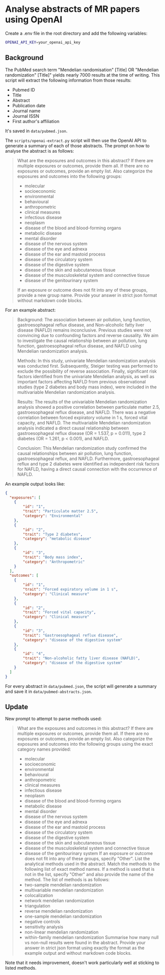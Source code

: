 # Analyse abstracts of MR papers using OpenAI


Create a .env file in the root directory and add the following variables:

```bash
OPENAI_API_KEY=your_openai_api_key
```


## Background

The PubMed search term "Mendelian randomisation" [Title] OR "Mendelian randomization" [Title]" yields nearly 7000 results at the time of writing. This script will extract the following information from those results:

- Pubmed ID
- Title
- Abstract
- Publication date
- Journal name
- Journal ISSN
- First author's affiliation

It's saved in `data/pubmed.json`.

The `scripts/openai-extract.py` script will then use the OpenAI API to generate a summary of each of those abstracts. The prompt on how to analyse the abstract is as follows:

> What are the exposures and outcomes in this abstract? If there are multiple exposures or outcomes, provide them all. If there are no exposures or outcomes, provide an empty list. Also categorize the exposures and outcomes into the following groups: 
> - molecular
> - socioeconomic
> - environmental
> - behavioural
> - anthropometric
> - clinical measures
> - infectious disease
> - neoplasm
> - disease of the blood and blood-forming organs
> - metabolic disease
> - mental disorder
> - disease of the nervous system
> - disease of the eye and adnexa
> - disease of the ear and mastoid process
> - disease of the circulatory system
> - disease of the digestive system
> - disease of the skin and subcutaneous tissue
> - disease of the musculoskeletal system and connective tissue
> - disease of the genitourinary system
> 
> If an exposure or outcome does not fit into any of these groups, provide a new group name. Provide your answer in strict json format without markdown code blocks.

For an example abstract:


> Background: The association between air pollution, lung function, gastroesophageal reflux disease, and Non-alcoholic fatty liver disease (NAFLD) remains inconclusive. Previous studies were not convincing due to confounding factors and reverse causality. We aim to investigate the causal relationship between air pollution, lung function, gastroesophageal reflux disease, and NAFLD using Mendelian randomization analysis.
> 
> Methods: In this study, univariate Mendelian randomization analysis was conducted first. Subsequently, Steiger testing was performed to exclude the possibility of reverse association. Finally, significant risk factors identified from the univariate Mendelian analysis, as well as important factors affecting NAFLD from previous observational studies (type 2 diabetes and body mass index), were included in the multivariable Mendelian randomization analysis.
>
> Results: The results of the univariable Mendelian randomization analysis showed a positive correlation between particulate matter 2.5, gastroesophageal reflux disease, and NAFLD. There was a negative correlation between forced expiratory volume in 1 s, forced vital capacity, and NAFLD. The multivariable Mendelian randomization analysis indicated a direct causal relationship between gastroesophageal reflux disease (OR = 1.537, p = 0.011), type 2 diabetes (OR = 1.261, p < 0.001), and NAFLD.
>
> Conclusion: This Mendelian randomization study confirmed the causal relationships between air pollution, lung function, gastroesophageal reflux, and NAFLD. Furthermore, gastroesophageal reflux and type 2 diabetes were identified as independent risk factors for NAFLD, having a direct causal connection with the occurrence of NAFLD.


An example output looks like:

```json
{
  "exposures": [
    {
        "id": "1",
        "trait": "Particulate matter 2.5",
        "category": "Environmental"
    },
    {
        "id": "2",
        "trait": "Type 2 diabetes",
        "category": "metabolic disease"
    },
    {
        "id": "3",
        "trait": "Body mass index",
        "category": "Anthropometric"
    }
  ],
  "outcomes": [
    {
        "id": "1",
        "trait": "Forced expiratory volume in 1 s",
        "category": "Clinical measure"
    },
    {
        "id": "2",
        "trait": "Forced vital capacity",
        "category": "Clinical measure"
    },
    {
        "id": "3",
        "trait": "Gastroesophageal reflux disease",
        "category": "disease of the digestive system"
    },
    {
        "id": "4",
        "trait": "Non-alcoholic fatty liver disease (NAFLD)",
        "category": "disease of the digestive system"
    }
  ]
}
```

For every abstract in `data/pubmed.json`, the script will generate a summary and save it in `data/pubmed-abstracts.json`.



## Update

New prompt to attempt to parse methods used:

> What are the exposures and outcomes in this abstract? If there are multiple exposures or outcomes, provide them all. If there are no exposures or outcomes, provide an empty list. Also categorize the exposures and outcomes into the following groups using the exact category names provided: 
> - molecular
> - socioeconomic
> - environmental
> - behavioural
> - anthropometric
> - clinical measures
> - infectious disease
> - neoplasm
> - disease of the blood and blood-forming organs
> - metabolic disease
> - mental disorder
> - disease of the nervous system
> - disease of the eye and adnexa
> - disease of the ear and mastoid process
> - disease of the circulatory system
> - disease of the digestive system
> - disease of the skin and subcutaneous tissue
> - disease of the musculoskeletal system and connective tissue
> - disease of the genitourinary system
> If an exposure or outcome does not fit into any of these groups, specify "Other". 
> List the analytical methods used in the abstract. Match the methods to the following list of exact method names. If a method is used that is not in the list, specify "Other" and also provide the name of the method. The list of methods is as follows:
> - two-sample mendelian randomization
> - multivariable mendelian randomization
> - colocalization
> - network mendelian randomization
> - triangulation
> - reverse mendelian randomization
> - one-sample mendelian randomization
> - negative controls
> - sensitivity analysis
> - non-linear mendelian randomization
> - within-family mendelian randomization
> Summarise how many null vs non-null results were found in the abstract.
> Provide your answer in strict json format using exactly the format as the example output and without markdown code blocks.


Note that it needs improvement, doesn't work particularly well at sticking to listed methods.